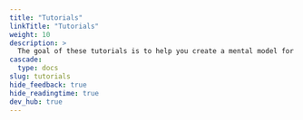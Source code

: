 ```yaml
---
title: "Tutorials"
linkTitle: "Tutorials"
weight: 10
description: >
  The goal of these tutorials is to help you create a mental model for how LocalStack works.
cascade:
  type: docs
slug: tutorials
hide_feedback: true
hide_readingtime: true
dev_hub: true
---
```


<!-- this div is used as a reference point of where to apply custom style to the list of subcontent -->
<div id="tutorial-page"></div>